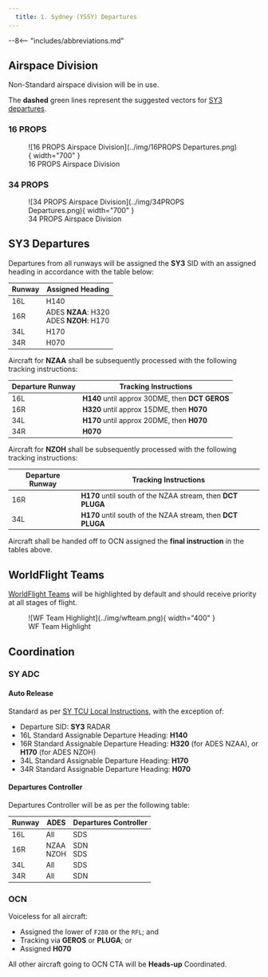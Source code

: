 ```yaml
---
  title: 1. Sydney (YSSY) Departures
---
```


--8<-- "includes/abbreviations.md"

## Airspace Division
Non-Standard airspace division will be in use.

The **dashed** green lines represent the suggested vectors for [SY3 departures](#sy3-departures).

### 16 PROPS

<figure markdown>
![16 PROPS Airspace Division](../img/16PROPS Departures.png){ width="700" }
  <figcaption>16 PROPS Airspace Division</figcaption>
</figure>

### 34 PROPS

<figure markdown>
![34 PROPS Airspace Division](../img/34PROPS Departures.png){ width="700" }
  <figcaption>34 PROPS Airspace Division</figcaption>
</figure>

## SY3 Departures
Departures from all runways will be assigned the **SY3** SID with an assigned heading in accordance with the table below:

| Runway | Assigned Heading |
| ---------- | --- |
|  16L  | H140 |
|  16R  | ADES **NZAA**: H320<br>ADES **NZOH**: H170 |
|  34L  | H170 |
|  34R  | H070 |

Aircraft for **NZAA** shall be subsequently processed with the following tracking instructions:

| Departure Runway | Tracking Instructions |
| --- | --- |
| 16L | **H140** until approx 30DME, then **DCT GEROS** |
| 16R | **H320** until approx 15DME, then **H070** |
| 34L | **H170** until approx 20DME, then **H070** |
| 34R | **H070** |

Aircraft for **NZOH** shall be subsequently processed with the following tracking instructions:

| Departure Runway | Tracking Instructions |
| --- | --- |
| 16R | **H170** until south of the NZAA stream, then **DCT PLUGA** |
| 34L | **H170** until south of the NZAA stream, then **DCT PLUGA** |

Aircraft shall be handed off to OCN assigned the **final instruction** in the tables above.

## WorldFlight Teams
[WorldFlight Teams](../../../../#official-team-callsigns) will be highlighted by default and should receive priority at all stages of flight.

<figure markdown>
![WF Team Highlight](../img/wfteam.png){ width="400" }
<figcaption>WF Team Highlight</figcaption>
</figure>

## Coordination
### SY ADC
#### Auto Release
Standard as per [SY TCU Local Instructions](../../../../../../terminal/sydney/#sy-adc), with the exception of:

- Departure SID: **SY3** RADAR
- 16L Standard Assignable Departure Heading: **H140**
- 16R Standard Assignable Departure Heading: **H320** (for ADES NZAA), or **H170** (for ADES NZOH)
- 34L Standard Assignable Departure Heading: **H170**
- 34R Standard Assignable Departure Heading: **H070**

#### Departures Controller
Departures Controller will be as per the following table:

| Runway | ADES | Departures Controller |
| ---------- | --- | --- |
|  16L  | All | SDS |
|  16R  | NZAA<br>NZOH | SDN<br>SDS |
|  34L  | All | SDS |
|  34R  | All | SDN |

### OCN
Voiceless for all aircraft:

- Assigned the lower of `F280` or the `RFL`; and  
- Tracking via **GEROS** or **PLUGA**; or  
- Assigned **H070**

All other aircraft going to OCN CTA will be **Heads-up** Coordinated.
